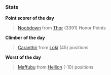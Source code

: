 

### Stats

**Point scorer of the day**
>[Noobdown](/#/character/Thor/1763544) from [Thor](/#/ranking/Thor)  (3391) Honor Points


**Climber of the day**
>[Caranthir](/#/character/Loki/1082324) from [Loki](/#/ranking/Loki)  (45) positions


**Worst of the day**
>[Maffubu](/#/character/Hellion/200396) from [Hellion](/#/ranking/Hellion)  (-10) positions


